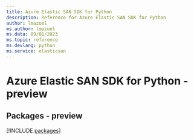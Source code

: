 ```yaml
---
title: Azure Elastic SAN SDK for Python
description: Reference for Azure Elastic SAN SDK for Python
author: lmazuel
ms.author: lmazuel
ms.data: 09/01/2023
ms.topic: reference
ms.devlang: python
ms.service: elasticsan
---
```

# Azure Elastic SAN SDK for Python - preview
## Packages - preview
[!INCLUDE [packages](elastic-san-index.md)]